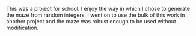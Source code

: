 This was a project for school. I enjoy the way in which I chose to generate the maze from random integers. I went on to use the bulk of this work in another project and the maze was robust enough to be used without modification.
